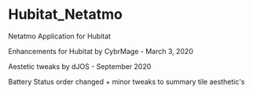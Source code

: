 # Hubitat_Netatmo
Netatmo Application for Hubitat

Enhancements for Hubitat by CybrMage - March 3, 2020

  Aestetic tweaks by dJOS - September 2020
      
  Battery Status order changed + minor tweaks to summary tile aesthetic's
  

